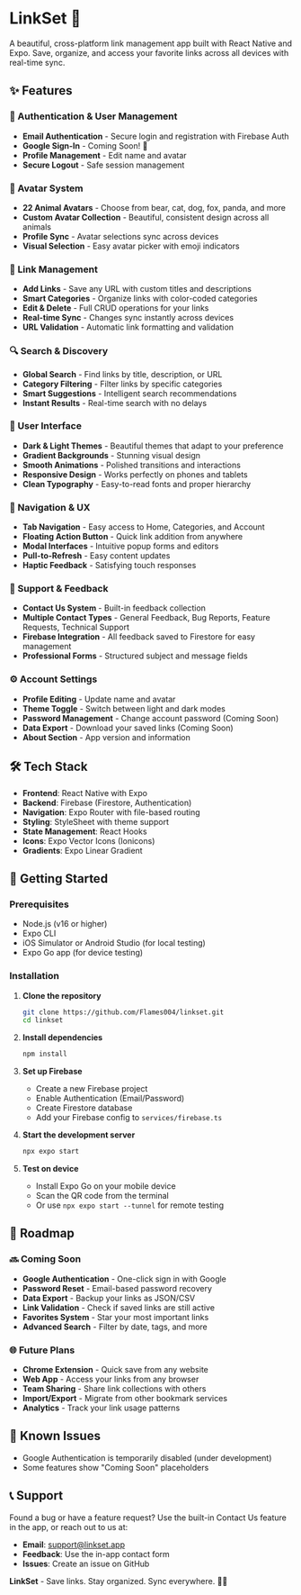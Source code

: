 # LinkSet 🔗

A beautiful, cross-platform link management app built with React Native and Expo. Save, organize, and access your favorite links across all devices with real-time sync.

## ✨ Features

### 🔐 Authentication & User Management
- **Email Authentication** - Secure login and registration with Firebase Auth
- **Google Sign-In** - Coming Soon! 🚀
- **Profile Management** - Edit name and avatar
- **Secure Logout** - Safe session management

### 🐾 Avatar System
- **22 Animal Avatars** - Choose from bear, cat, dog, fox, panda, and more
- **Custom Avatar Collection** - Beautiful, consistent design across all animals
- **Profile Sync** - Avatar selections sync across devices
- **Visual Selection** - Easy avatar picker with emoji indicators

### 🔗 Link Management
- **Add Links** - Save any URL with custom titles and descriptions
- **Smart Categories** - Organize links with color-coded categories
- **Edit & Delete** - Full CRUD operations for your links
- **Real-time Sync** - Changes sync instantly across devices
- **URL Validation** - Automatic link formatting and validation

### 🔍 Search & Discovery
- **Global Search** - Find links by title, description, or URL
- **Category Filtering** - Filter links by specific categories
- **Smart Suggestions** - Intelligent search recommendations
- **Instant Results** - Real-time search with no delays

### 🎨 User Interface
- **Dark & Light Themes** - Beautiful themes that adapt to your preference
- **Gradient Backgrounds** - Stunning visual design
- **Smooth Animations** - Polished transitions and interactions
- **Responsive Design** - Works perfectly on phones and tablets
- **Clean Typography** - Easy-to-read fonts and proper hierarchy

### 📱 Navigation & UX
- **Tab Navigation** - Easy access to Home, Categories, and Account
- **Floating Action Button** - Quick link addition from anywhere
- **Modal Interfaces** - Intuitive popup forms and editors
- **Pull-to-Refresh** - Easy content updates
- **Haptic Feedback** - Satisfying touch responses

### 📧 Support & Feedback
- **Contact Us System** - Built-in feedback collection
- **Multiple Contact Types** - General Feedback, Bug Reports, Feature Requests, Technical Support
- **Firebase Integration** - All feedback saved to Firestore for easy management
- **Professional Forms** - Structured subject and message fields

### ⚙️ Account Settings
- **Profile Editing** - Update name and avatar
- **Theme Toggle** - Switch between light and dark modes
- **Password Management** - Change account password (Coming Soon)
- **Data Export** - Download your saved links (Coming Soon)
- **About Section** - App version and information

## 🛠️ Tech Stack

- **Frontend**: React Native with Expo
- **Backend**: Firebase (Firestore, Authentication)
- **Navigation**: Expo Router with file-based routing
- **Styling**: StyleSheet with theme support
- **State Management**: React Hooks
- **Icons**: Expo Vector Icons (Ionicons)
- **Gradients**: Expo Linear Gradient

## 🚀 Getting Started

### Prerequisites
- Node.js (v16 or higher)
- Expo CLI
- iOS Simulator or Android Studio (for local testing)
- Expo Go app (for device testing)

### Installation

1. **Clone the repository**
   ```bash
   git clone https://github.com/Flames004/linkset.git
   cd linkset
   ```

2. **Install dependencies**
   ```bash
   npm install
   ```

3. **Set up Firebase**
   - Create a new Firebase project
   - Enable Authentication (Email/Password)
   - Create Firestore database
   - Add your Firebase config to `services/firebase.ts`

4. **Start the development server**
   ```bash
   npx expo start
   ```

5. **Test on device**
   - Install Expo Go on your mobile device
   - Scan the QR code from the terminal
   - Or use `npx expo start --tunnel` for remote testing

## 🎯 Roadmap

### 🔜 Coming Soon
- **Google Authentication** - One-click sign in with Google
- **Password Reset** - Email-based password recovery
- **Data Export** - Backup your links as JSON/CSV
- **Link Validation** - Check if saved links are still active
- **Favorites System** - Star your most important links
- **Advanced Search** - Filter by date, tags, and more

### 🌐 Future Plans
- **Chrome Extension** - Quick save from any website
- **Web App** - Access your links from any browser
- **Team Sharing** - Share link collections with others
- **Import/Export** - Migrate from other bookmark services
- **Analytics** - Track your link usage patterns

## 🐛 Known Issues

- Google Authentication is temporarily disabled (under development)
- Some features show "Coming Soon" placeholders

## 📞 Support

Found a bug or have a feature request? Use the built-in Contact Us feature in the app, or reach out to us at:

- **Email**: support@linkset.app
- **Feedback**: Use the in-app contact form
- **Issues**: Create an issue on GitHub


**LinkSet** - Save links. Stay organized. Sync everywhere. 🔗✨
